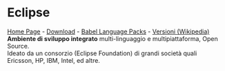 # Eclipse
[Home Page](https://www.eclipse.org/) - 
[Download](https://www.eclipse.org/downloads/packages/) - 
[Babel Language Packs](https://download.eclipse.org/technology/babel/babel_language_packs/latest/index.php#it) - 
[Versioni (Wikipedia)](https://it.wikipedia.org/wiki/Eclipse_(informatica)#Versioni)  
**Ambiente di sviluppo integrato** multi-linguaggio e multipiattaforma, Open Source.  
Ideato da un consorzio (Eclipse Foundation) di grandi società quali Ericsson, HP, IBM, Intel, ed altre.  